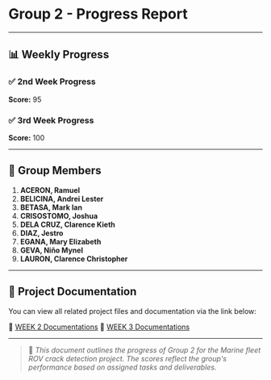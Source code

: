 # Group 2 - Progress Report

---

## 📊 Weekly Progress

### ✅ 2nd Week Progress
**Score:** 95

### ✅ 3rd Week Progress
**Score:** 100

---

## 👥 Group Members

1. **ACERON, Ramuel**
2. **BELICINA, Andrei Lester**
3. **BETASA, Mark Ian**
4. **CRISOSTOMO, Joshua**
5. **DELA CRUZ, Clarence Kieth**
6. **DIAZ, Jestro**
7. **EGANA, Mary Elizabeth**
8. **GEVA, Niño Mynel**
9. **LAURON, Clarence Christopher**

---

## 📁 Project Documentation

You can view all related project files and documentation via the link below:

🔗 [WEEK 2 Documentations](https://drive.google.com/drive/folders/1dgTpfdj-NUdEd3bDvpuwA6oFqEC6x7LI?usp=sharing)
🔗 [WEEK 3 Documentations](https://drive.google.com/drive/folders/1L5WJNfwTS7BJ2LZndVRRExUvhwbvs1as?usp=sharing)

---

> 📌 *This document outlines the progress of Group 2 for the Marine fleet ROV crack detection project. The scores reflect the group's performance based on assigned tasks and deliverables.*
